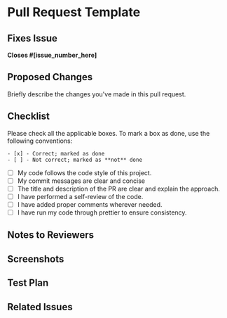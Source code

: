 # Pull Request Template

## Fixes Issue

**Closes #[issue_number_here]**

## Proposed Changes

Briefly describe the changes you've made in this pull request.

## Checklist

Please check all the applicable boxes. To mark a box as done, use the following conventions:

```
- [x] - Correct; marked as done
- [ ] - Not correct; marked as **not** done
```

- [ ] My code follows the code style of this project.
- [ ] My commit messages are clear and concise
- [ ] The title and description of the PR are clear and explain the approach.
- [ ] I have performed a self-review of the code.
- [ ] I have added proper comments wherever needed.
- [ ] I have run my code through prettier to ensure consistency.

## Notes to Reviewers

<!-- Please provide any additional context or information for the reviewers. If there are specific areas or concerns you'd like the reviewers to focus on, mention them here. -->

## Screenshots

<!-- If your changes include any visual or UI updates, add relevant screenshots to help reviewers understand the changes better. -->

## Test Plan

<!-- If applicable, describe the steps you've taken to test your changes. -->

## Related Issues

<!-- List any related issues or pull requests that are addressed or linked to this PR. -->
